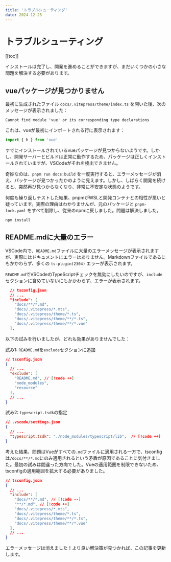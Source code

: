 ```yaml
---
title: 'トラブルシューティング'
date: 2024-12-25
---
```


# トラブルシューティング

[[toc]]

インストールは完了し、開発を進めることができますが、まだいくつかの小さな問題を解決する必要があります。

## vueパッケージが見つかりません

最初に生成されたファイル `docs/.vitepress/theme/index.ts` を開いた後、次のメッセージが表示されました：

```
Cannot find module 'vue' or its corresponding type declarations
```

これは、vueが最初にインポートされる行に表示されます：

```typescript
import { h } from 'vue'
```

すでにインストールされているvueパッケージが見つからないようです。しかし、開発サーバーとビルドは正常に動作するため、パッケージは正しくインストールされていますが、VSCodeがそれを検出できません。

奇妙なのは、`pnpm run docs:build` を一度実行すると、エラーメッセージが消え、パッケージが見つかったかのように見えます。しかし、しばらく開発を続けると、突然再び見つからなくなり、非常に不安定な状態のようです。

何度も繰り返しテストした結果、pnpmがWSLと開発コンテナとの相性が悪いと疑っています。実際の理由はわかりませんが、元のパッケージと `pnpm-lock.yaml` をすべて削除し、従来のnpmに戻しました。問題は解決しました。

```bash
npm install
```

## README.mdに大量のエラー

VSCode内で、`README.md`ファイルに大量のエラーメッセージが表示されますが、実際にはドキュメントにエラーはありません。Markdownファイルであるにもかかわらず、多くの `ts-plugin(2304)` エラーが表示されます。

`README.md`でVSCodeのTypeScriptチェックを無効にしたいのですが、`include`セクションに含めていないにもかかわらず、エラーが表示されます。

```json
  // tsconfig.json
  // ...
  "include": [
    "docs/**/*.md",
    "docs/.vitepress/*.mts",
    "docs/.vitepress/theme/*.ts",
    "docs/.vitepress/theme/**/*.ts",
    "docs/.vitepress/theme/**/*.vue"
  ],
```

以下の試みを行いましたが、どれも効果がありませんでした：

試み1: `README.md`を`exclude`セクションに追加

```json
// tsconfig.json
{
  // ...
  "exclude": [
    "README.md", // [!code ++]
    "node_modules",
    "resource"
  ],
  // ...
}
```

試み2: `typescript.tsdk`の指定

```json
// .vscode/settings.json
{
  // ...
  "typescript.tsdk": "./node_modules/typescript/lib",  // [!code ++]
}
```

考えた結果、問題はVueがすべての`.md`ファイルに適用される一方で、tsconfigは`/docs/**/*.md`にのみ適用されるという矛盾が原因であることに気付きました。最初の試みは間違った方向でした。Vueの適用範囲を制限できないため、tsconfigの適用範囲を拡大する必要がありました。

```json
// tsconfig.json
{
  // ...
  "include": [
    "docs/**/*.md", // [!code --]
    "**/*.md", // [!code ++]
    "docs/.vitepress/*.mts",
    "docs/.vitepress/theme/*.ts",
    "docs/.vitepress/theme/**/*.ts",
    "docs/.vitepress/theme/**/*.vue"
  ],
  // ...
}
```

エラーメッセージは消えました！より良い解決策が見つかれば、この記事を更新します。

